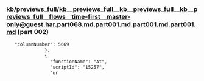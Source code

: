 ### kb/previews_full/kb__previews_full__kb__previews_full__kb__previews_full__flows__time-first__master-only@guest.har.part068.md.part001.md.part001.md.part001.md (part 002)

```md
   "columnNumber": 5669
              },
              {
                "functionName": "At",
                "scriptId": "15257",
                "ur
```

```

